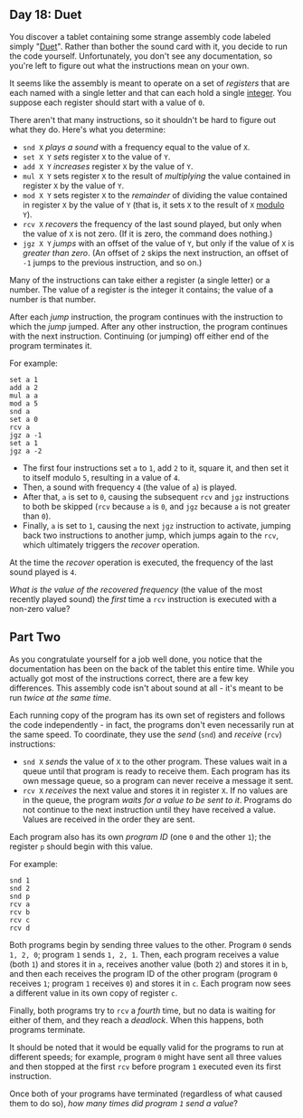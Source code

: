 Day 18: Duet
------------

You discover a tablet containing some strange assembly code labeled simply "[Duet](https://en.wikipedia.org/wiki/Duet)". Rather than bother the sound card with it, you decide to run the code yourself. Unfortunately, you don't see any documentation, so you're left to figure out what the instructions mean on your own.


It seems like the assembly is meant to operate on a set of *registers* that are each named with a single letter and that can each hold a single [integer](https://en.wikipedia.org/wiki/Integer). You suppose each register should start with a value of `0`.


There aren't that many instructions, so it shouldn't be hard to figure out what they do. Here's what you determine:


* `snd X` *plays a sound* with a frequency equal to the value of `X`.
* `set X Y` *sets* register `X` to the value of `Y`.
* `add X Y` *increases* register `X` by the value of `Y`.
* `mul X Y` sets register `X` to the result of *multiplying* the value contained in register `X` by the value of `Y`.
* `mod X Y` sets register `X` to the *remainder* of dividing the value contained in register `X` by the value of `Y` (that is, it sets `X` to the result of `X` [modulo](https://en.wikipedia.org/wiki/Modulo_operation) `Y`).
* `rcv X` *recovers* the frequency of the last sound played, but only when the value of `X` is not zero. (If it is zero, the command does nothing.)
* `jgz X Y` *jumps* with an offset of the value of `Y`, but only if the value of `X` is *greater than zero*. (An offset of `2` skips the next instruction, an offset of `-1` jumps to the previous instruction, and so on.)


Many of the instructions can take either a register (a single letter) or a number. The value of a register is the integer it contains; the value of a number is that number.


After each *jump* instruction, the program continues with the instruction to which the *jump* jumped. After any other instruction, the program continues with the next instruction. Continuing (or jumping) off either end of the program terminates it.


For example:



```
set a 1
add a 2
mul a a
mod a 5
snd a
set a 0
rcv a
jgz a -1
set a 1
jgz a -2

```

* The first four instructions set `a` to `1`, add `2` to it, square it, and then set it to itself modulo `5`, resulting in a value of `4`.
* Then, a sound with frequency `4` (the value of `a`) is played.
* After that, `a` is set to `0`, causing the subsequent `rcv` and `jgz` instructions to both be skipped (`rcv` because `a` is `0`, and `jgz` because `a` is not greater than `0`).
* Finally, `a` is set to `1`, causing the next `jgz` instruction to activate, jumping back two instructions to another jump, which jumps again to the `rcv`, which ultimately triggers the *recover* operation.


At the time the *recover* operation is executed, the frequency of the last sound played is `4`.


*What is the value of the recovered frequency* (the value of the most recently played sound) the *first* time a `rcv` instruction is executed with a non-zero value?


Part Two
--------

As you congratulate yourself for a job well done, you notice that the documentation has been on the back of the tablet this entire time. While you actually got most of the instructions correct, there are a few key differences. This assembly code isn't about sound at all - it's meant to be run *twice at the same time*.


Each running copy of the program has its own set of registers and follows the code independently - in fact, the programs don't even necessarily run at the same speed. To coordinate, they use the *send* (`snd`) and *receive* (`rcv`) instructions:


* `snd X` *sends* the value of `X` to the other program. These values wait in a queue until that program is ready to receive them. Each program has its own message queue, so a program can never receive a message it sent.
* `rcv X` *receives* the next value and stores it in register `X`. If no values are in the queue, the program *waits for a value to be sent to it*. Programs do not continue to the next instruction until they have received a value. Values are received in the order they are sent.


Each program also has its own *program ID* (one `0` and the other `1`); the register `p` should begin with this value.


For example:



```
snd 1
snd 2
snd p
rcv a
rcv b
rcv c
rcv d

```

Both programs begin by sending three values to the other. Program `0` sends `1, 2, 0`; program `1` sends `1, 2, 1`. Then, each program receives a value (both `1`) and stores it in `a`, receives another value (both `2`) and stores it in `b`, and then each receives the program ID of the other program (program `0` receives `1`; program `1` receives `0`) and stores it in `c`. Each program now sees a different value in its own copy of register `c`.


Finally, both programs try to `rcv` a *fourth* time, but no data is waiting for either of them, and they reach a *deadlock*. When this happens, both programs terminate.


It should be noted that it would be equally valid for the programs to run at different speeds; for example, program `0` might have sent all three values and then stopped at the first `rcv` before program `1` executed even its first instruction.


Once both of your programs have terminated (regardless of what caused them to do so), *how many times did program `1` send a value*?


